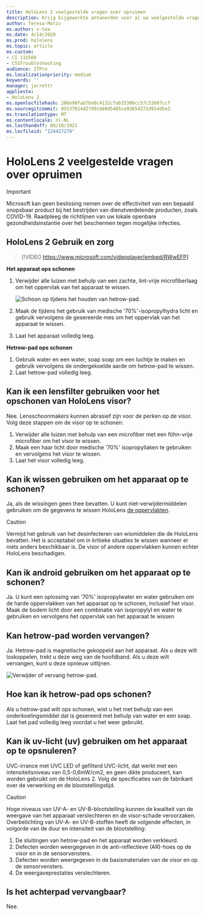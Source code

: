 ```yaml
---
title: HoloLens 2 veelgestelde vragen over opruimen
description: Krijg bijgewerkte antwoorden voor al uw veelgestelde vragen over het opsninieren en onderhouden van HoloLens 2 apparaat.
author: Teresa-Motiv
ms.author: v-tea
ms.date: 4/14/2020
ms.prod: hololens
ms.topic: article
ms.custom:
- CI 115560
- CSSTroubleshooting
audience: ITPro
ms.localizationpriority: medium
keywords: ''
manager: jarrettr
appliesto:
- HoloLens 2
ms.openlocfilehash: 286e90fab7be0c4132cfab15306cc57c52607ccf
ms.sourcegitcommit: 05537014d27d9cb60d5485ce93654371d914d5e3
ms.translationtype: MT
ms.contentlocale: nl-NL
ms.lasthandoff: 09/10/2021
ms.locfileid: "124427278"
---
```

# <a name="hololens-2-cleaning-faq"></a>HoloLens 2 veelgestelde vragen over opruimen

> [!IMPORTANT]  
> Microsoft kan geen beslissing nemen over de effectiviteit van een bepaald onopsbaar product bij het bestrijden van dienstverdelende producten, zoals COVID-19. Raadpleeg de richtlijnen van uw lokale openbare gezondheidsinstantie over het beschermen tegen mogelijke infecties.  

## <a name="hololens-2-use-and-care"></a>HoloLens 2 Gebruik en zorg

> [!VIDEO https://www.microsoft.com/videoplayer/embed/RWwEFP]

<!-- <iframe src="https://channel9.msdn.com/Shows/Docs-Mixed-Reality/HoloLens-2-Use-and-Care/player" width="960" height="540" allowFullScreen frameBorder="0" title="HoloLens 2 Use and Care - Microsoft Channel 9 Video"></iframe> -->

**Het apparaat ops schonen**

1. Verwijder alle luizen met behulp van een zachte, lint-vrije microfiberlaag om het oppervlak van het apparaat te wissen.

   ![Schoon op tijdens het houden van hetrow-pad.](images/hl2-cleaning.png)

2. Maak de tijdens het gebruik van medische '70%'-isopropylhydra licht en gebruik vervolgens de gesereerde mes om het oppervlak van het apparaat te wissen.

3. Laat het apparaat volledig leeg.

**Hetrow-pad ops schonen**

1. Gebruik water en een water, soap soap om een luchtje te maken en gebruik vervolgens de ondergekoelde aarde om hetrow-pad te wissen.
1. Laat hetrow-pad volledig leeg.

## <a name="can-i-use-any-lens-cleaner-for-cleaning-the-hololens-visor"></a>Kan ik een lensfilter gebruiken voor het opschonen van HoloLens visor?

Nee. Lensschoonmakers kunnen abrasief zijn voor de perken op de visor. Volg deze stappen om de visor op te schonen:  

1. Verwijder alle luizen met behulp van een microfiber met een föhn-vrije microfiber om het visor te wissen.
1. Maak een haar licht door medische '70%' isopropyllaken te gebruiken en vervolgens het visor te wissen.
1. Laat het visor volledig leeg.

## <a name="can-i-use-disinfecting-wipes-to-clean-the-device"></a>Kan ik wissen gebruiken om het apparaat op te schonen?

Ja, als de wissingen geen thee bevatten. U kunt niet-verwijdermiddelen gebruiken om de gegevens te wissen HoloLens [de oppervlakten](#hololens-2-use-and-care).  

> [!CAUTION]  
> Vermijd het gebruik van het desinfecteren van wismiddelen die de HoloLens bevatten. Het is acceptabel om in kritieke situaties te wissen wanneer er niets anders beschikbaar is. De visor of andere oppervlakken kunnen echter HoloLens beschadigen.

## <a name="can-i-use-alcohol-to-clean-the-device"></a>Kan ik android gebruiken om het apparaat op te schonen?

Ja. U kunt een oplossing van '70%' isopropylwater en water gebruiken om de harde oppervlakken van het apparaat op te schonen, inclusief het visor. Maak de bodem licht door een combinatie van isopropylyl en water te gebruiken en vervolgens het oppervlak van het apparaat te wissen

## <a name="is-the-brow-pad-replaceable"></a>Kan hetrow-pad worden vervangen?

Ja. Hetrow-pad is magnetische gekoppeld aan het apparaat. Als u deze wilt loskoppelen, trekt u deze weg van de hoofdband. Als u deze wilt vervangen, kunt u deze opnieuw uitlijnen.

![Verwijder of vervang hetrow-pad.](images/hololens2-remove-browpad.png)

## <a name="how-can-i-clean-the-brow-pad"></a>Hoe kan ik hetrow-pad ops schonen?

Als u hetrow-pad wilt ops schonen, wist u het met behulp van een onderkoelingsmiddel dat is gesereerd met behulp van water en een soap. Laat het pad volledig leeg voordat u het weer gebruikt.

## <a name="can-i-use-ultraviolet-uv-light-to-sanitize-the-device"></a>Kan ik uv-licht (uv) gebruiken om het apparaat op te opsnuleren?

UVC-irrance met UVC LED of gefilterd UVC-licht, dat werkt met een intensiteitsniveau van 0,5-0,6mW/cm2, en geen dikte produceert, kan worden gebruikt om de HoloLens 2. Volg de specificaties van de fabrikant over de verwerking en de blootstellingstijd.

> [!CAUTION]  
> Hoge niveaus van UV-A- en UV-B-blootstelling kunnen de kwaliteit van de weergave van het apparaat verslechteren en de visor-schade veroorzaken. Overbelichting van UV-A- en UV-B-stoffen heeft de volgende effecten, in volgorde van de duur en intensiteit van de blootstelling:
>  
> 1. De sluitingen van hetrow-pad en het apparaat worden verkleurd.
> 1. Defecten worden weergegeven in de anti-reflectieve (AR)-hoes op de visor en in de sensorvensters.
> 1. Defecten worden weergegeven in de basismaterialen van de visor en op de sensorvensters.
> 1. De weergaveprestaties verslechteren.

## <a name="is-the-rear-pad-replaceable"></a>Is het achterpad vervangbaar?

Nee.

